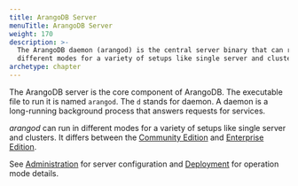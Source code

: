 ```yaml
---
title: ArangoDB Server
menuTitle: ArangoDB Server
weight: 170
description: >-
  The ArangoDB daemon (arangod) is the central server binary that can run in
  different modes for a variety of setups like single server and clusters
archetype: chapter
---
```

The ArangoDB server is the core component of ArangoDB. The executable file to
run it is named `arangod`. The `d` stands for daemon. A daemon is a long-running
background process that answers requests for services.

_arangod_ can run in different modes for a variety of setups like single server
and clusters. It differs between the [Community Edition](../../about-arangodb/features/community-edition.md)
and [Enterprise Edition](../../about-arangodb/features/enterprise-edition.md).

See [Administration](../../operations/administration/_index.md) for server configuration
and [Deployment](../../deploy/deployment/_index.md) for operation mode details.
